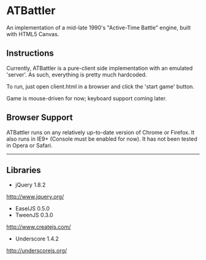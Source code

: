 # ATBattler

An implementation of a mid-late 1990's "Active-Time Battle" engine, built with HTML5 Canvas.

## Instructions

Currently, ATBattler is a pure-client side implementation with an emulated 'server'.  As such, everything is pretty much hardcoded.

To run, just open client.html in a browser and click the 'start game' button.

Game is mouse-driven for now; keyboard support coming later.

## Browser Support

ATBattler runs on any relatively up-to-date version of Chrome or Firefox.  It also runs in IE9+ (Console must be enabled for now).  It has not been tested in Opera or Safari.

----

## Libraries

* jQuery 1.8.2

http://www.jquery.org/

* EaselJS 0.5.0
* TweenJS 0.3.0

http://www.createjs.com/

* Underscore 1.4.2

http://underscorejs.org/
